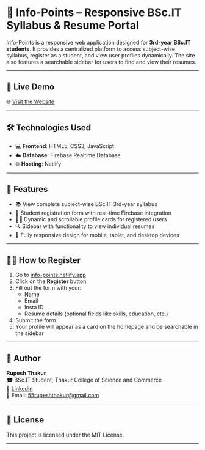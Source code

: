# 📘 Info-Points – Responsive BSc.IT Syllabus & Resume Portal

Info-Points is a responsive web application designed for **3rd-year BSc.IT students**. It provides a centralized platform to access subject-wise syllabus, register as a student, and view user profiles dynamically. The site also features a searchable sidebar for users to find and view their resumes.

---

## 🚀 Live Demo

🌐 [Visit the Website](https://info-points.netlify.app)

---

## 🛠️ Technologies Used

- 💻 **Frontend**: HTML5, CSS3, JavaScript
- ☁️ **Database**: Firebase Realtime Database
- 🌐 **Hosting**: Netlify

---

## 📝 Features

- 📚 View complete subject-wise BSc.IT 3rd-year syllabus  
- 🧾 Student registration form with real-time Firebase integration  
- 🧑‍💼 Dynamic and scrollable profile cards for registered users  
- 🔍 Sidebar with functionality to view individual resumes  
- 📱 Fully responsive design for mobile, tablet, and desktop devices

---

## 🧑‍💻 How to Register

1. Go to [info-points.netlify.app](https://info-points.netlify.app)
2. Click on the **Register** button
3. Fill out the form with your:
   - Name  
   - Email  
   - Insta ID  
   - Resume details (optional fields like skills, education, etc.)
4. Submit the form
5. Your profile will appear as a card on the homepage and be searchable in the sidebar

---

## 👤 Author

**Rupesh Thakur**  
🎓 BSc.IT Student, Thakur College of Science and Commerce  
🔗 [LinkedIn](https://www.linkedin.com/in/rupesh-thakur)  
📧 Email: 55rupeshthakur@gmail.com

---

## 📄 License

This project is licensed under the MIT License.

---

